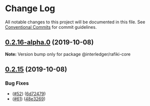 # Change Log

All notable changes to this project will be documented in this file.
See [Conventional Commits](https://conventionalcommits.org) for commit guidelines.

## [0.2.16-alpha.0](https://github.com/interledgerjs/rafiki/compare/@interledger/rafiki-core@0.2.15...@interledger/rafiki-core@0.2.16-alpha.0) (2019-10-08)

**Note:** Version bump only for package @interledger/rafiki-core





## [0.2.15](https://github.com/interledgerjs/rafiki/compare/@interledger/rafiki-core@0.2.15...@interledger/rafiki-core@0.2.15) (2019-10-08)


### Bug Fixes

* ([#52](https://github.com/interledgerjs/rafiki/issues/52)) ([6d72479](https://github.com/interledgerjs/rafiki/commit/6d72479))
* ([#61](https://github.com/interledgerjs/rafiki/issues/61)) ([48e3269](https://github.com/interledgerjs/rafiki/commit/48e3269))
